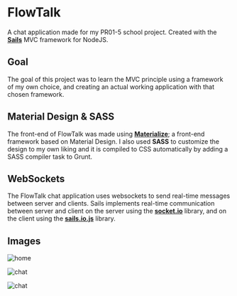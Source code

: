 # FlowTalk

A chat application made for my PR01-5 school project.
Created with the **[Sails](http://sailsjs.org)** MVC framework for NodeJS.

## Goal
The goal of this project was to learn the MVC principle using a framework of my own choice, and creating an actual working application with that chosen framework.

## Material Design & SASS
The front-end of FlowTalk was made using **[Materialize](http://materializecss.com/)**; a front-end framework based on Material Design. I also used **SASS** to customize the design to my own liking and it is compiled to CSS automatically by adding a SASS compiler task to Grunt.

## WebSockets
The FlowTalk chat application uses websockets to send real-time messages between server and clients. Sails implements real-time communication between server and client on the server using the **[socket.io](http://socket.io/)** library, and on the client using the **[sails.io.js](https://sailsjs.com/documentation/reference/web-sockets/socket-client/io-socket-on)** library.

## Images
![home](https://i.gyazo.com/100c822338b52a3ab26e673c89e430bf.png)

![chat](https://i.gyazo.com/7f8a100dda0aa44727909b82d78b4dea.png)

![chat](https://i.gyazo.com/be9f6e360e0092ca50969150834aa680.png)
